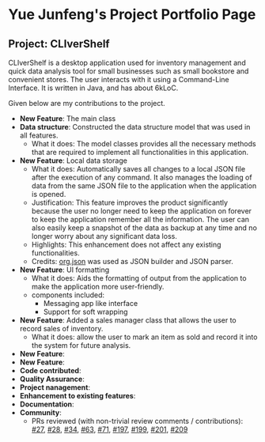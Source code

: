 # Yue Junfeng's Project Portfolio Page

## Project: CLIverShelf

CLIverShelf is a desktop application used for inventory management and quick data analysis tool for small businesses such as small bookstore and convenient stores. The user interacts with it using a Command-Line Interface. It is written in Java, and has about 6kLoC.

Given below are my contributions to the project.

* **New Feature**: The main class
* **Data structure**: Constructed the data structure model that was used in all features.
  * What it does: The model classes provides all the necessary methods that are required to implement all functionalities in this application.
* **New Feature**: Local data storage
  * What it does: Automatically saves all changes to a local JSON file after the execution of any command. It also manages the loading of data from the same JSON file to the application when the application is opened.
  * Justification: This feature improves the product significantly because the user no longer need to keep the application on forever to keep the application remember all the information. The user can also easily keep a snapshot of the data as backup at any time and no longer worry about any significant data loss.
  * Highlights: This enhancement does not affect any existing functionalities.
  * Credits: [org.json](https://mvnrepository.com/artifact/org.json/json) was used as JSON builder and JSON parser.
* **New Feature**: UI formatting
  * What it does: Aids the formatting of output from the application to make the application more user-friendly.
  * components included:
    * Messaging app like interface
    * Support for soft wrapping
* **New Feature**: Added a sales manager class that allows the user to record sales of inventory.
  * What it does: allow the user to mark an item as sold and record it into the system for future analysis.
* **New Feature**:
* **New Feature**:
* **Code contributed**:
* **Quality Assurance**: 
* **Project nanagement**:
* **Enhancement to existing features**:
* **Documentation**:
* **Community**:
  * PRs reviewed (with non-trivial review comments / contributions): [#27](https://github.com/AY2122S1-CS2113T-F11-4/tp/pull/27), [#28](https://github.com/AY2122S1-CS2113T-F11-4/tp/pull/28), [#34](https://github.com/AY2122S1-CS2113T-F11-4/tp/pull/34), [#63](https://github.com/AY2122S1-CS2113T-F11-4/tp/pull/63), [#71](https://github.com/AY2122S1-CS2113T-F11-4/tp/pull/71), [#197](https://github.com/AY2122S1-CS2113T-F11-4/tp/pull/197), [#199](https://github.com/AY2122S1-CS2113T-F11-4/tp/pull/199), [#201](https://github.com/AY2122S1-CS2113T-F11-4/tp/pull/201), [#209](https://github.com/AY2122S1-CS2113T-F11-4/tp/pull/209)